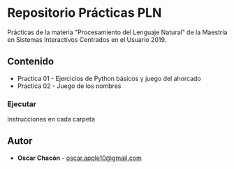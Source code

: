 # Repositorio Prácticas PLN
Prácticas de la materia "Procesamiento del Lenguaje Natural" de la Maestría en Sistemas Interactivos Centrados en el Usuario 2019.

## Contenido
* Practica 01 - Ejercicios de Python básicos y juego del ahorcado
* Practica 02 - Juego de los nombres


### Ejecutar
Instrucciones en cada carpeta

## Autor
* **Oscar Chacón**  - <oscar.apple10@gmail.com>